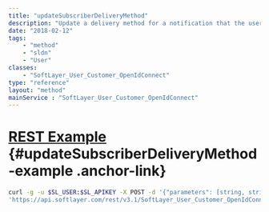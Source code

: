 ```yaml
---
title: "updateSubscriberDeliveryMethod"
description: "Update a delivery method for a notification that the user is subscribed to. A delivery method keyName along with an active flag can be supplied to update the active status of the delivery methods for the specified notification. Available delivery methods - 'EMAIL'. Available notifications - 'PLANNED_MAINTENANCE', 'UNPLANNED_INCIDENT'. "
date: "2018-02-12"
tags:
    - "method"
    - "sldn"
    - "User"
classes:
    - "SoftLayer_User_Customer_OpenIdConnect"
type: "reference"
layout: "method"
mainService : "SoftLayer_User_Customer_OpenIdConnect"
---
```


# [REST Example](#updateSubscriberDeliveryMethod-example) <a href="/article/rest/"><i class="fas fa-question"></i></a> {#updateSubscriberDeliveryMethod-example .anchor-link} 
```bash
curl -g -u $SL_USER:$SL_APIKEY -X POST -d '{"parameters": [string, string, int]}' \
'https://api.softlayer.com/rest/v3.1/SoftLayer_User_Customer_OpenIdConnect/{SoftLayer_User_Customer_OpenIdConnectID}/updateSubscriberDeliveryMethod'
```
